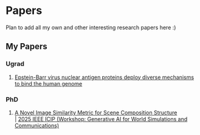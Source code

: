 # Papers
Plan to add all my own and other interesting research papers here :)

## My Papers

### Ugrad

1. [Epstein-Barr virus nuclear antigen proteins deploy diverse mechanisms to bind the human genome](https://www.biorxiv.org/content/10.1101/2022.07.18.500442)

### PhD

1. [A Novel Image Similarity Metric for Scene Composition Structure](http://arxiv.org/abs/2508.05037) <br> | [2025 IEEE ICIP (Workshop: Generative AI for World Simulations and Communications)](https://2025.ieeeicip.org)
